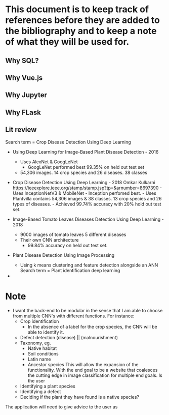# This document is to keep track of references before they are added to the bibliography and to keep a note of what they will be used for.

## Why SQL?

## Why Vue.js

## Why Jupyter

## Why FLask

## Lit review
Search term = Crop Disease Detection Using Deep Learning

* Using Deep Learning for Image-Based Plant Disease Detection - 2016
  - Uses AlexNet & GoogLeNet
    - GoogLeNet performed best 99.35% on held out test set
  - 54,306 images. 14 crop species and 26 diseases. 38 classes

* Crop Disease Detection Using Deep Learning - 2018
    Omkar Kulkarni
    https://ieeexplore.ieee.org/stamp/stamp.jsp?tp=&arnumber=8697390
      - Uses InceptionNetV3 & MobileNet
        - Inception perfomed best.
      - Uses Plantvilla contains 54,306 images & 38 classes. 13 crop species and 26 types of diseases.
      - Achieved 99.74% accuracy with 20% hold out test set.

* Image-Based Tomato Leaves Diseases Detection Using Deep Learning - 2018
  - 9000 images of tomato leaves 5 different diseases
  - Their own CNN architecture
    - 99.84% accuracy on held out test set.
* Plant Disease Detection Using Image Processing
  - Using k means clustering and feature detection alongside an ANN
Search term = Plant identification deep learning

*

# Note
  - I want the back-end to be modular in the sense that I am able to choose from multiple CNN's with different functions. For instance:
    - Crop identification
      - In the absence of a label for the crop species, the CNN will be able to identify it.
    - Defect detection
        (disease) || (malnourishment)
    - Taxonomy, eg.
      - Native habitat
      - Soil conditions
      - Latin name
      - Ancestor species
  This will allow the expansion of the functionality. With the end goal to be a website that coalesces the cutting edge in image classification for multiple end goals.
  Is the user
    - Identifying a plant species
    - Identifying a defect
    - Deciding if the plant they have found is a native species?

The application will need to give advice to the user as
